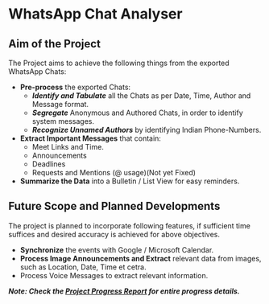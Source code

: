 # WhatsApp Chat Analyser

## Aim of the Project
The Project aims to achieve the following things from the exported WhatsApp Chats:
- **Pre-process** the exported Chats:
  - ***Identify and Tabulate*** all the Chats as per Date, Time, Author and Message format.
  - ***Segregate*** Anonymous and Authored Chats, in order to identify system messages.
  - ***Recognize Unnamed Authors*** by identifying Indian Phone-Numbers.
- **Extract Important Messages** that contain:
  - Meet Links and Time.
  - Announcements
  - Deadlines
  - Requests and Mentions (@ usage)(Not yet Fixed)
- **Summarize the Data** into a Bulletin / List View for easy reminders.

## Future Scope and Planned Developments
The project is planned to incorporate following features, if sufficient time suffices and desired accuracy is achieved for above objectives.
- **Synchronize** the events with Google / Microsoft Calendar.
- **Process Image Announcements and Extract** relevant data from images, such as Location, Date, Time et cetra.
- Process Voice Messages to extract relevant information.

***Note: Check the [Project Progress Report](/Project_Progress.md) for entire progress details.***
